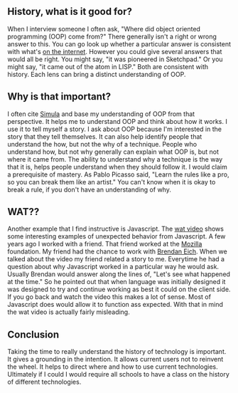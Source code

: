 ## History, what is it good for?
When I interview someone I often ask, "Where did object oriented programming (OOP) come from?"
There generally isn't a right or wrong answer to this.
You can go look up whether a particular answer is consistent with what's [on the internet](https://en.wikipedia.org/wiki/Object-oriented_programming).
However you could give several answers that would all be right.
You might say, "it was pioneered in Sketchpad."
Or you might say, "it came out of the atom in LISP."
Both are consistent with history.
Each lens can bring a distinct understanding of OOP.

## Why is that important?
I often cite [Simula](https://en.wikipedia.org/wiki/Simula) and base my understanding of OOP from that perspective.
It helps me to understand OOP and think about how it works.
I use it to tell myself a story.
I ask about OOP because I'm interested in the story that they tell themselves.
It can also help identify people that understand the how, but not the why of a technique.
People who understand how, but not why generally can explain what OOP is, but not where it came from.
The ability to understand why a technique is the way that it is, helps people understand when they should follow it.
I would claim a prerequisite of mastery.
As Pablo Picasso said, "Learn the rules like a pro, so you can break them like an artist."
You can't know when it is okay to break a rule, if you don't have an understanding of why.


## WAT??
Another example that I find instructive is Javascript.
The [wat video](https://www.destroyallsoftware.com/talks/wat) shows some interesting examples of unexpected behavior from Javascript.
A few years ago I worked with a friend.
That friend worked at the [Mozilla](https://en.wikipedia.org/wiki/Mozilla_Foundation) foundation.
My friend had the chance to work with [Brendan Eich](https://en.wikipedia.org/wiki/Brendan_Eich).
When we talked about the video my friend related a story to me.
Everytime he had a question about why Javascript worked in a particular way he would ask.
Usually Brendan would answer along the lines of, "Let's see what happened at the time."
So he pointed out that when language was initially designed it was designed to try and continue working as best it could on the client side.
If you go back and watch the video this makes a lot of sense.
Most of Javascript does would allow it to function ass expected.
With that in mind the wat video is actually fairly misleading.

## Conclusion
Taking the time to really understand the history of technology is important.
It gives a grounding in the intention.
It allows current users not to reinvent the wheel.
It helps to direct where and how to use current technologies.
Ultimately if I could I would require all schools to have a class on the history of different technologies.
